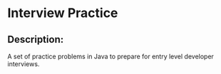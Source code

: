 # Interview Practice

## Description:
A set of practice problems in Java to prepare for entry level developer interviews.